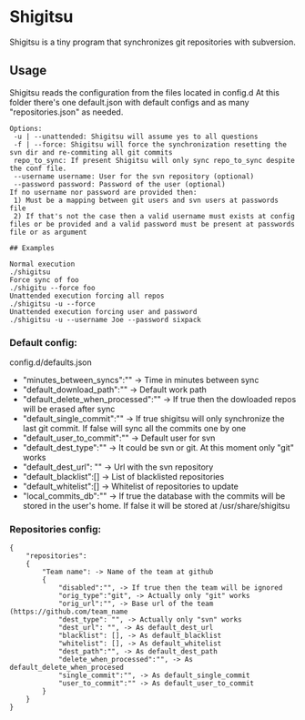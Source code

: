 # Shigitsu

Shigitsu is a tiny program that synchronizes git repositories with subversion.

## Usage

Shigitsu reads the configuration from the files located in config.d
At this folder there's one default.json with default configs and as many "repositories.json" as needed.

```
Options:
 -u | --unattended: Shigitsu will assume yes to all questions
 -f | --force: Shigitsu will force the synchronization resetting the svn dir and re-commiting all git commits
 repo_to_sync: If present Shigitsu will only sync repo_to_sync despite the conf file.
 --username username: User for the svn repository (optional)
 --password password: Password of the user (optional)
If no username nor password are provided then:
 1) Must be a mapping between git users and svn users at passwords file
 2) If that's not the case then a valid username must exists at config files or be provided and a valid password must be present at passwords file or as argument

## Examples

Normal execution
./shigitsu
Force sync of foo
./shigitu --force foo
Unattended execution forcing all repos
./shigitsu -u --force
Unattended execution forcing user and password
./shigitsu -u --username Joe --password sixpack
```


### Default config:
config.d/defaults.json

* "minutes_between_syncs":"" -> Time in minutes between sync 
* "default_download_path":"" -> Default work path
* "default_delete_when_processed":"" -> If true then the dowloaded repos will be erased after sync
* "default_single_commit":"" -> If true shigitsu will only synchronize the last git commit. If false will sync all the commits one by one
* "default_user_to_commit":"" -> Default user for svn
* "default_dest_type":"" -> It could be svn or git. At this moment only "git" works
* "default_dest_url": "" -> Url with the svn repository
* "default_blacklist":[] -> List of blacklisted repositories 
* "default_whitelist":[] -> Whitelist of repositories to update
* "local_commits_db":"" -> If true the database with the commits will be stored in the user's home. If false it will be stored at /usr/share/shigitsu

### Repositories config:
```
{
	"repositories":
	{
		"Team name": -> Name of the team at github
		{
			"disabled":"", -> If true then the team will be ignored
			"orig_type":"git", -> Actually only "git" works
			"orig_url":"", -> Base url of the team (https://github.com/team_name
			"dest_type": "", -> Actually only "svn" works
			"dest_url": "", -> As default_dest_url
			"blacklist": [], -> As default_blacklist
			"whitelist": [], -> As default_whitelist
			"dest_path":"", -> As default_dest_path
			"delete_when_processed":"", -> As default_delete_when_procesed
			"single_commit":"", -> As default_single_commit
			"user_to_commit":"" -> As default_user_to_commit
		}
	}
}

```

